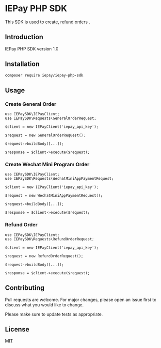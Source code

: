 # IEPay PHP SDK
This SDK is used to create, refund orders .

## Introduction
IEPay PHP SDK version 1.0

## Installation
```bash
composer require iepay/iepay-php-sdk

```

## Usage
### Create General Order
```sdk usage
use IEPaySDK\IEPayClient;
use IEPaySDK\Requests\GeneralOrderRequest;

$client = new IEPayClient('iepay_api_key');

$request = new GeneralOrderRequest();

$request->buildBody([...]);

$response = $client->execute($request);
```

### Create Wechat Mini Program Order
```sdk usage
use IEPaySDK\IEPayClient;
use IEPaySDK\Requests\WechatMiniAppPaymentRequest;

$client = new IEPayClient('iepay_api_key');

$request = new WechatMiniAppPaymentRequest();

$request->buildBody([...]);

$response = $client->execute($request);
```

### Refund Order
```sdk usage
use IEPaySDK\IEPayClient;
use IEPaySDK\Requests\RefundOrderRequest;

$client = new IEPayClient('iepay_api_key');

$request = new RefundOrderRequest();

$request->buildBody([...]);

$response = $client->execute($request);
```

## Contributing
Pull requests are welcome. For major changes, please open an issue first to discuss what you would like to change.

Please make sure to update tests as appropriate.

## License
[MIT](https://rem.mit-license.org)
